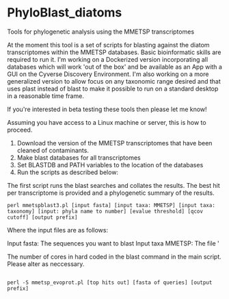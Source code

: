 # PhyloBlast_diatoms
Tools for phylogenetic analysis using the MMETSP transcriptomes

At the moment this tool is a set of scripts for blasting against the diatom transcriptomes within the MMETSP databases. Basic bioinformatic skills are required to run it. I'm working on a Dockerized version incorporating all databases which will work 'out of the box' and be available as an App with a GUI on the Cyverse Discovery Environment. I'm also working on a more generalized version to allow focus on any taxonomic range desired and that uses plast instead of blast to make it possible to run on a standard desktop in a reasonable time frame. 

If you're interested in beta testing these tools then please let me know!

Assuming you have access to a Linux machine or server, this is how to proceed.

1. Download the version of the MMETSP transcriptomes that have been cleaned of contaminants.
2. Make blast databases for all transcriptomes
3. Set BLASTDB and PATH variables to the location of the databases
4. Run the scripts as described below:

The first script runs the blast searches and collates the results. The best hit per transcriptome is provided and a phylogenetic summary of the results.

```{}
perl mmetspblast3.pl [input fasta] [input taxa: MMETSP] [input taxa: taxonomy] [input: phyla name to number] [evalue threshold] [qcov cutoff] [output prefix]
```
Where the input files are as follows:

Input fasta: The sequences you want to blast
Input taxa MMETSP: The file '

The number of cores in hard coded in the blast command in the main script. Please alter as neccessary.


```{}
	
perl -S mmetsp_evoprot.pl [top hits out] [fasta of queries] [output prefix]

```



